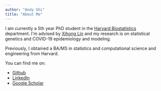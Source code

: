 ```yaml
---
author: "Andy Shi"
title: "About Me"
---
```


I am currently a 5th year PhD student in the
[Harvard Biostatistics](https://www.hsph.harvard.edu/biostatistics/)
department. I'm advised by [Xihong Lin](https://content.sph.harvard.edu/xlin/)
and my research is on statistical genetics and COVID-19 epidemiology and
modeling.

Previously, I obtained a BA/MS in statistics and computational science and
engineering from Harvard.

You can find me on:

+ [Github](https://github.com/shiandy)
+ [LinkedIn](https://www.linkedin.com/in/andy-shi-b59550110/)
+ [Google Scholar](https://scholar.google.com/citations?user=A8TlK5QAAAAJ&hl=en)
